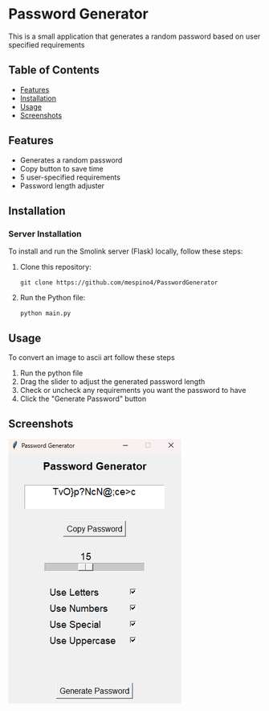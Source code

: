 # Password Generator
This is a small application that generates a random password based on user specified requirements
## Table of Contents

- [Features](#features)
- [Installation](#installation)
- [Usage](#usage)
- [Screenshots](#screenshots)

## Features

- Generates a random password
- Copy button to save time
- 5 user-specified requirements
- Password length adjuster

## Installation

### Server Installation

To install and run the Smolink server (Flask) locally, follow these steps:

1. Clone this repository:

    ```
    git clone https://github.com/mespino4/PasswordGenerator
    ```

2. Run the Python file:

    ```
    python main.py
    ```

## Usage

To convert an image to ascii art follow these steps

1. Run the python file
2. Drag the slider to adjust the generated password length
3. Check or uncheck any requirements you want the password to have
4. Click the "Generate Password" button

## Screenshots

![App](ss.png)
